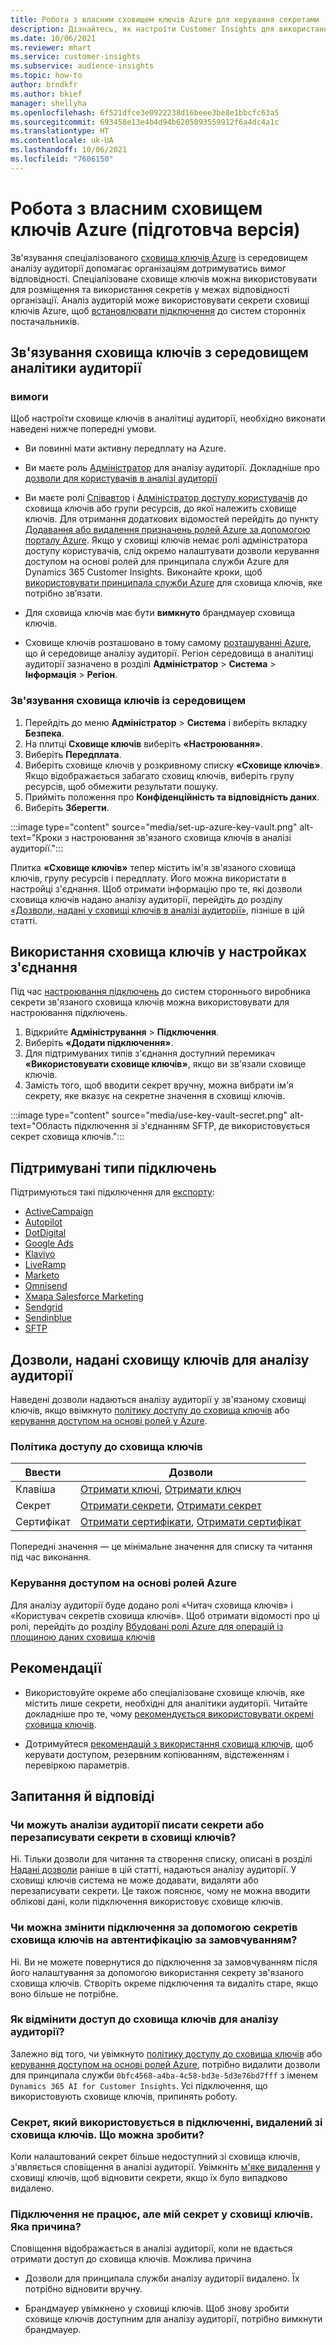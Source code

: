 ```yaml
---
title: Робота з власним сховищем ключів Azure для керування секретами
description: Дізнайтесь, як настроїти Customer Insights для використання власного сховища ключів Azure.
ms.date: 10/06/2021
ms.reviewer: mhart
ms.service: customer-insights
ms.subservice: audience-insights
ms.topic: how-to
author: brndkfr
ms.author: bkief
manager: shellyha
ms.openlocfilehash: 6f521dfce3e0922238d16beee3be8e1bbcfc63a5
ms.sourcegitcommit: 693458e13e4b4d94b6205093559912f6a4dc4a1c
ms.translationtype: HT
ms.contentlocale: uk-UA
ms.lasthandoff: 10/06/2021
ms.locfileid: "7606150"
---
```

# <a name="bring-your-own-azure-key-vault-preview"></a>Робота з власним сховищем ключів Azure (підготовча версія)

Зв'язування спеціалізованого [сховища ключів Azure](/azure/key-vault/general/basic-concepts) із середовищем аналізу аудиторії допомагає організаціям дотримуватись вимог відповідності.
Спеціалізоване сховище ключів можна використовувати для розміщення та використання секретів у межах відповідності організації. Аналіз аудиторій може використовувати секрети сховищі ключів Azure, щоб [встановлювати підключення](connections.md) до систем сторонніх постачальників.

## <a name="link-the-key-vault-to-the-audience-insights-environment"></a>Зв'язування сховища ключів з середовищем аналітики аудиторії

### <a name="prerequisites"></a>вимоги

Щоб настроїти сховище ключів в аналітиці аудиторії, необхідно виконати наведені нижче попередні умови.

- Ви повинні мати активну передплату на Azure.

- Ви маєте роль [Адміністратор](permissions.md#administrator) для аналізу аудиторії. Докладніше про [дозволи для користувачів в аналізі аудиторії](permissions.md#assign-roles-and-permissions)

- Ви маєте ролі [Співавтор](/azure/role-based-access-control/built-in-roles#contributor) і [Адміністратор доступу користувачів](/azure/role-based-access-control/built-in-roles#user-access-administrator) до сховища ключів або групи ресурсів, до якої належить сховище ключів. Для отримання додаткових відомостей перейдіть до пункту [Додавання або видалення призначень ролей Azure за допомогою порталу Azure](/azure/role-based-access-control/role-assignments-portal). Якщо у сховищі ключів немає ролі адміністратора доступу користувачів, слід окремо налаштувати дозволи керування доступом на основі ролей для принципала служби Azure для Dynamics 365 Customer Insights. Виконайте кроки, щоб [використовувати принципала служби Azure](connect-service-principal.md) для сховища ключів, яке потрібно зв’язати.

- Для сховища ключів має бути **вимкнуто** брандмауер сховища ключів.

- Сховище ключів розташовано в тому самому [розташуванні Azure](https://azure.microsoft.com/global-infrastructure/geographies/#overview), що й середовище аналізу аудиторії. Регіон середовища в аналітиці аудиторії зазначено в розділі **Адміністратор** > **Система** > **Інформація** > **Регіон**.

### <a name="link-a-key-vault-to-the-environment"></a>Зв'язування сховища ключів із середовищем

1. Перейдіть до меню **Адміністратор** > **Система** і виберіть вкладку **Безпека**.
1. На плитці **Сховище ключів** виберіть **«Настроювання»**.
1. Виберіть **Передплата**.
1. Виберіть сховище ключів у розкривному списку **«Сховище ключів»**. Якщо відображається забагато сховищ ключів, виберіть групу ресурсів, щоб обмежити результати пошуку.
1. Прийміть положення про **Конфіденційність та відповідність даних**.
1. Виберіть **Зберегти**.

:::image type="content" source="media/set-up-azure-key-vault.png" alt-text="Кроки з настроювання зв'язаного сховища ключів в аналізі аудиторії.":::

Плитка **«Сховище ключів»** тепер містить ім'я зв'язаного сховища ключів, групу ресурсів і передплату. Його можна використати в настройці з'єднання.
Щоб отримати інформацію про те, які дозволи сховища ключів надано аналізу аудиторії, перейдіть до розділу [«Дозволи, надані у сховищі ключів в аналізі аудиторії»](#permissions-granted-on-the-key-vault-to-audience-insights), пізніше в цій статті.

## <a name="use-the-key-vault-in-the-connection-setup"></a>Використання сховища ключів у настройках з'єднання

Під час [настроювання підключень](connections.md) до систем стороннього виробника секрети зв'язаного сховища ключів можна використовувати для настроювання підключень.

1. Відкрийте **Адміністрування** > **Підключення**.
1. Виберіть **«Додати підключення»**.
1. Для підтримуваних типів з'єднання доступний перемикач **«Використовувати сховище ключів»**, якщо ви зв'язали сховище ключів.
1. Замість того, щоб вводити секрет вручну, можна вибрати ім'я секрету, яке вказує на секретне значення в сховищі ключів.

:::image type="content" source="media/use-key-vault-secret.png" alt-text="Область підключення зі з'єднанням SFTP, де використовується секрет сховища ключів.":::

## <a name="supported-connection-types"></a>Підтримувані типи підключень

Підтримуються такі підключення для [експорту](export-destinations.md):

* [ActiveCampaign](export-active-campaign.md)
* [Autopilot](export-autopilot.md)
* [DotDigital](export-dotdigital.md)
* [Google Ads](export-google-ads.md)
* [Klaviyo](export-klaviyo.md)
* [LiveRamp](export-liveramp.md)
* [Marketo](export-marketo.md)
* [Omnisend](export-omnisend.md)
* [Хмара Salesforce Marketing](export-salesforce.md)
* [Sendgrid](export-sendgrid.md)
* [Sendinblue](export-sendinblue.md)
* [SFTP](export-sftp.md)

## <a name="permissions-granted-on-the-key-vault-to-audience-insights"></a>Дозволи, надані сховищу ключів для аналізу аудиторії

Наведені дозволи надаються аналізу аудиторії у зв'язаному сховищі ключів, якщо ввімкнуто [політику доступу до сховища ключів](/azure/key-vault/general/assign-access-policy?tabs=azure-portal) або [керування доступом на основі ролей у Azure](/azure/key-vault/general/rbac-guide?tabs=azure-cli).

### <a name="key-vault-access-policy"></a>Політика доступу до сховища ключів

| Ввести        | Дозволи          |
| ----------- | -------------------- |
| Клавіша         | [Отримати ключі](/rest/api/keyvault/get-keys), [Отримати ключ](/rest/api/keyvault/get-key)                                 |
| Секрет      | [Отримати секрети](/rest/api/keyvault/get-secrets), [Отримати секрет](/rest/api/keyvault/get-secret)                     |
| Сертифікат | [Отримати сертифікати](/rest/api/keyvault/get-certificates), [Отримати сертифікат](/rest/api/keyvault/get-certificate) |

Попередні значення — це мінімальне значення для списку та читання під час виконання.

### <a name="azure-role-based-access-control"></a>Керування доступом на основі ролей Azure

Для аналізу аудиторії буде додано ролі «Читач сховища ключів» і «Користувач секретів сховища ключів». Щоб отримати відомості про ці ролі, перейдіть до розділу [Вбудовані ролі Azure для операцій із площиною даних сховища ключів](/azure/key-vault/general/rbac-guide?tabs=azure-cli)

## <a name="recommendations"></a>Рекомендації

- Використовуйте окреме або спеціалізоване сховище ключів, яке містить лише секрети, необхідні для аналітики аудиторії. Читайте докладніше про те, чому [рекомендується використовувати окремі сховища ключів](/azure/key-vault/general/best-practices#why-we-recommend-separate-key-vaults).

- Дотримуйтеся [рекомендацій з використання сховища ключів](/azure/key-vault/general/best-practices#turn-on-logging), щоб керувати доступом, резервним копіюванням, відстеженням і перевіркою параметрів.

## <a name="frequently-asked-questions"></a>Запитання й відповіді

### <a name="can-audience-insights-write-secrets-or-overwrite-secrets-into-the-key-vault"></a>Чи можуть аналізи аудиторії писати секрети або перезаписувати секрети в сховищі ключів?

Ні. Тільки дозволи для читання та створення списку, описані в розділі [Надані дозволи](#permissions-granted-on-the-key-vault-to-audience-insights) раніше в цій статті, надаються аналізу аудиторії. У сховищі ключів система не може додавати, видаляти або перезаписувати секрети. Це також пояснює, чому не можна вводити облікові дані, коли підключення використовує сховище ключів.

### <a name="can-i-change-a-connection-from-using-key-vault-secrets-to-default-authentication"></a>Чи можна змінити підключення за допомогою секретів сховища ключів на автентифікацію за замовчуванням?

Ні. Ви не можете повернутися до підключення за замовчуванням після його налаштування за допомогою використання секрету зв'язаного сховища ключів. Створіть окреме підключення та видаліть старе, якщо воно більше не потрібне.

### <a name="how-can-i-revoke-access-to-a-key-vault-for-audience-insights"></a>Як відмінити доступ до сховища ключів для аналізу аудиторії?

Залежно від того, чи увімкнуто [політику доступу до сховища ключів](/azure/key-vault/general/assign-access-policy?tabs=azure-portal) або [керування доступом на основі ролей Azure](/azure/key-vault/general/rbac-guide?tabs=azure-cli), потрібно видалити дозволи для принципала служби `0bfc4568-a4ba-4c58-bd3e-5d3e76bd7fff` з іменем `Dynamics 365 AI for Customer Insights`. Усі підключення, що використовують сховище ключів, припинять роботу.

### <a name="a-secret-thats-used-in-a-connection-got-removed-from-the-key-vault-what-can-i-do"></a>Секрет, який використовується в підключенні, видалений зі сховища ключів. Що можна зробити?

Коли налаштований секрет більше недоступний зі сховища ключів, з'являється сповіщення в аналізі аудиторії. Увімкніть [м'яке видалення](/azure/key-vault/general/soft-delete-overview) у сховищі ключів, щоб відновити секрети, якщо їх було випадково видалено.

### <a name="a-connection-doesnt-work-but-my-secret-is-in-the-key-vault-what-might-be-the-cause"></a>Підключення не працює, але мій секрет у сховищі ключів. Яка причина?

Сповіщення відображається в аналізі аудиторії, коли не вдається отримати доступ до сховища ключів. Можлива причина

- Дозволи для принципала служби аналізу аудиторії видалено. Їх потрібно відновити вручну.

- Брандмауер увімкнено у сховищі ключів. Щоб знову зробити сховище ключів доступним для аналізу аудиторії, потрібно вимкнути брандмауер.
